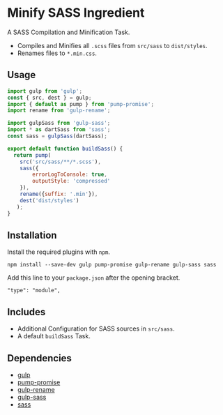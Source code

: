 Minify SASS Ingredient
================================================================================

A SASS Compilation and Minification Task.

- Compiles and Minifies all `.scss` files from `src/sass` to `dist/styles`.
- Renames files to `*.min.css`.

Usage
--------------------------------------------------------------------------------

```javascript
import gulp from 'gulp';
const { src, dest } = gulp;
import { default as pump } from 'pump-promise';
import rename from 'gulp-rename';

import gulpSass from 'gulp-sass';
import * as dartSass from 'sass';
const sass = gulpSass(dartSass);

export default function buildSass() {
  return pump(
    src('src/sass/**/*.scss'),
    sass({
    	errorLogToConsole: true,
    	outputStyle: 'compressed'
   	}),
    rename({suffix: '.min'}),
    dest('dist/styles')
   );
}
```

Installation
--------------------------------------------------------------------------------

Install the required plugins with `npm`.

`npm install --save-dev gulp pump-promise gulp-rename gulp-sass sass`

Add this line to your `package.json` after the opening bracket.

`"type": "module",`

Includes
--------------------------------------------------------------------------------

- Additional Configuration for SASS sources in `src/sass`.
- A default `buildSass` Task.

Dependencies
--------------------------------------------------------------------------------

- [gulp](https://www.npmjs.com/package/gulp/)
- [pump-promise](https://www.npmjs.com/package/pump-promise)
- [gulp-rename](https://www.npmjs.com/package/gulp-rename)
- [gulp-sass](https://www.npmjs.com/package/gulp-sass)
- [sass](https://sass-lang.com/dart-sass)
